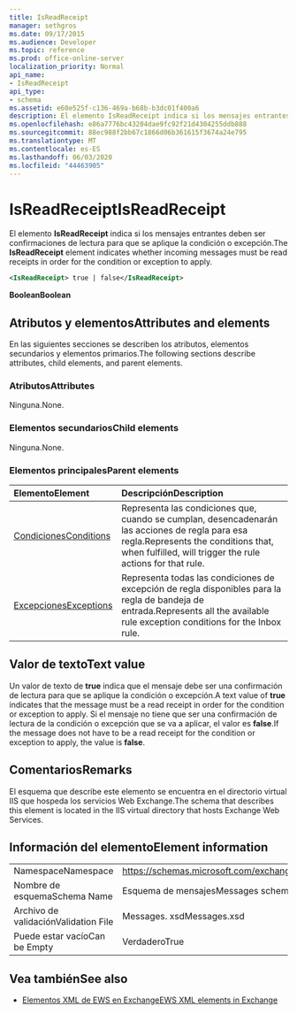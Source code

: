 ```yaml
---
title: IsReadReceipt
manager: sethgros
ms.date: 09/17/2015
ms.audience: Developer
ms.topic: reference
ms.prod: office-online-server
localization_priority: Normal
api_name:
- IsReadReceipt
api_type:
- schema
ms.assetid: e60e525f-c136-469a-b68b-b3dc01f400a6
description: El elemento IsReadReceipt indica si los mensajes entrantes deben ser confirmaciones de lectura para que se aplique la condición o excepción.
ms.openlocfilehash: e86a7776bc43204dae9fc92f21d4304255ddb888
ms.sourcegitcommit: 88ec988f2bb67c1866d06b361615f3674a24e795
ms.translationtype: MT
ms.contentlocale: es-ES
ms.lasthandoff: 06/03/2020
ms.locfileid: "44463905"
---
```

# <a name="isreadreceipt"></a><span data-ttu-id="3d260-103">IsReadReceipt</span><span class="sxs-lookup"><span data-stu-id="3d260-103">IsReadReceipt</span></span>

<span data-ttu-id="3d260-104">El elemento **IsReadReceipt** indica si los mensajes entrantes deben ser confirmaciones de lectura para que se aplique la condición o excepción.</span><span class="sxs-lookup"><span data-stu-id="3d260-104">The **IsReadReceipt** element indicates whether incoming messages must be read receipts in order for the condition or exception to apply.</span></span> 
  
```XML
<IsReadReceipt> true | false</IsReadReceipt>
```

 <span data-ttu-id="3d260-105">**Boolean**</span><span class="sxs-lookup"><span data-stu-id="3d260-105">**Boolean**</span></span>
## <a name="attributes-and-elements"></a><span data-ttu-id="3d260-106">Atributos y elementos</span><span class="sxs-lookup"><span data-stu-id="3d260-106">Attributes and elements</span></span>

<span data-ttu-id="3d260-107">En las siguientes secciones se describen los atributos, elementos secundarios y elementos primarios.</span><span class="sxs-lookup"><span data-stu-id="3d260-107">The following sections describe attributes, child elements, and parent elements.</span></span>
  
### <a name="attributes"></a><span data-ttu-id="3d260-108">Atributos</span><span class="sxs-lookup"><span data-stu-id="3d260-108">Attributes</span></span>

<span data-ttu-id="3d260-109">Ninguna.</span><span class="sxs-lookup"><span data-stu-id="3d260-109">None.</span></span>
  
### <a name="child-elements"></a><span data-ttu-id="3d260-110">Elementos secundarios</span><span class="sxs-lookup"><span data-stu-id="3d260-110">Child elements</span></span>

<span data-ttu-id="3d260-111">Ninguna.</span><span class="sxs-lookup"><span data-stu-id="3d260-111">None.</span></span>
  
### <a name="parent-elements"></a><span data-ttu-id="3d260-112">Elementos principales</span><span class="sxs-lookup"><span data-stu-id="3d260-112">Parent elements</span></span>

|<span data-ttu-id="3d260-113">**Elemento**</span><span class="sxs-lookup"><span data-stu-id="3d260-113">**Element**</span></span>|<span data-ttu-id="3d260-114">**Descripción**</span><span class="sxs-lookup"><span data-stu-id="3d260-114">**Description**</span></span>|
|:-----|:-----|
|[<span data-ttu-id="3d260-115">Condiciones</span><span class="sxs-lookup"><span data-stu-id="3d260-115">Conditions</span></span>](conditions.md) <br/> |<span data-ttu-id="3d260-116">Representa las condiciones que, cuando se cumplan, desencadenarán las acciones de regla para esa regla.</span><span class="sxs-lookup"><span data-stu-id="3d260-116">Represents the conditions that, when fulfilled, will trigger the rule actions for that rule.</span></span>  <br/> |
|[<span data-ttu-id="3d260-117">Excepciones</span><span class="sxs-lookup"><span data-stu-id="3d260-117">Exceptions</span></span>](exceptions.md) <br/> |<span data-ttu-id="3d260-118">Representa todas las condiciones de excepción de regla disponibles para la regla de bandeja de entrada.</span><span class="sxs-lookup"><span data-stu-id="3d260-118">Represents all the available rule exception conditions for the Inbox rule.</span></span>  <br/> |
   
## <a name="text-value"></a><span data-ttu-id="3d260-119">Valor de texto</span><span class="sxs-lookup"><span data-stu-id="3d260-119">Text value</span></span>

<span data-ttu-id="3d260-120">Un valor de texto de **true** indica que el mensaje debe ser una confirmación de lectura para que se aplique la condición o excepción.</span><span class="sxs-lookup"><span data-stu-id="3d260-120">A text value of **true** indicates that the message must be a read receipt in order for the condition or exception to apply.</span></span> <span data-ttu-id="3d260-121">Si el mensaje no tiene que ser una confirmación de lectura de la condición o excepción que se va a aplicar, el valor es **false**.</span><span class="sxs-lookup"><span data-stu-id="3d260-121">If the message does not have to be a read receipt for the condition or exception to apply, the value is **false**.</span></span>
  
## <a name="remarks"></a><span data-ttu-id="3d260-122">Comentarios</span><span class="sxs-lookup"><span data-stu-id="3d260-122">Remarks</span></span>

<span data-ttu-id="3d260-123">El esquema que describe este elemento se encuentra en el directorio virtual IIS que hospeda los servicios Web Exchange.</span><span class="sxs-lookup"><span data-stu-id="3d260-123">The schema that describes this element is located in the IIS virtual directory that hosts Exchange Web Services.</span></span>
  
## <a name="element-information"></a><span data-ttu-id="3d260-124">Información del elemento</span><span class="sxs-lookup"><span data-stu-id="3d260-124">Element information</span></span>

|||
|:-----|:-----|
|<span data-ttu-id="3d260-125">Namespace</span><span class="sxs-lookup"><span data-stu-id="3d260-125">Namespace</span></span>  <br/> |https://schemas.microsoft.com/exchange/services/2006/messages  <br/> |
|<span data-ttu-id="3d260-126">Nombre de esquema</span><span class="sxs-lookup"><span data-stu-id="3d260-126">Schema Name</span></span>  <br/> |<span data-ttu-id="3d260-127">Esquema de mensajes</span><span class="sxs-lookup"><span data-stu-id="3d260-127">Messages schema</span></span>  <br/> |
|<span data-ttu-id="3d260-128">Archivo de validación</span><span class="sxs-lookup"><span data-stu-id="3d260-128">Validation File</span></span>  <br/> |<span data-ttu-id="3d260-129">Messages. xsd</span><span class="sxs-lookup"><span data-stu-id="3d260-129">Messages.xsd</span></span>  <br/> |
|<span data-ttu-id="3d260-130">Puede estar vacío</span><span class="sxs-lookup"><span data-stu-id="3d260-130">Can be Empty</span></span>  <br/> |<span data-ttu-id="3d260-131">Verdadero</span><span class="sxs-lookup"><span data-stu-id="3d260-131">True</span></span>  <br/> |
   
## <a name="see-also"></a><span data-ttu-id="3d260-132">Vea también</span><span class="sxs-lookup"><span data-stu-id="3d260-132">See also</span></span>



- [<span data-ttu-id="3d260-133">Elementos XML de EWS en Exchange</span><span class="sxs-lookup"><span data-stu-id="3d260-133">EWS XML elements in Exchange</span></span>](ews-xml-elements-in-exchange.md)

